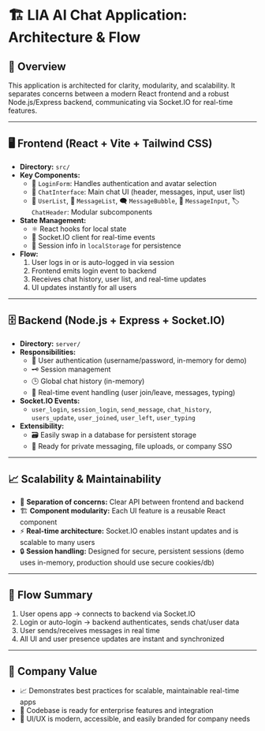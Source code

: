 # 🏗️ LIA AI Chat Application: Architecture & Flow

## 🧭 Overview
This application is architected for clarity, modularity, and scalability. It separates concerns between a modern React frontend and a robust Node.js/Express backend, communicating via Socket.IO for real-time features.

---

## 🖥️ Frontend (React + Vite + Tailwind CSS)
- **Directory:** `src/`
- **Key Components:**
  - 🔑 `LoginForm`: Handles authentication and avatar selection
  - 💬 `ChatInterface`: Main chat UI (header, messages, input, user list)
  - 👥 `UserList`, 💬 `MessageList`, 🗨️ `MessageBubble`, 📝 `MessageInput`, 🏷️ `ChatHeader`: Modular subcomponents
- **State Management:**
  - ⚛️ React hooks for local state
  - 🔌 Socket.IO client for real-time events
  - 💾 Session info in `localStorage` for persistence
- **Flow:**
  1. User logs in or is auto-logged in via session
  2. Frontend emits login event to backend
  3. Receives chat history, user list, and real-time updates
  4. UI updates instantly for all users

---

## 🗄️ Backend (Node.js + Express + Socket.IO)
- **Directory:** `server/`
- **Responsibilities:**
  - 🔐 User authentication (username/password, in-memory for demo)
  - 🗝️ Session management
  - 🕒 Global chat history (in-memory)
  - 🔄 Real-time event handling (user join/leave, messages, typing)
- **Socket.IO Events:**
  - `user_login`, `session_login`, `send_message`, `chat_history`, `users_update`, `user_joined`, `user_left`, `user_typing`
- **Extensibility:**
  - 🗃️ Easily swap in a database for persistent storage
  - 🔗 Ready for private messaging, file uploads, or company SSO

---

## 📈 Scalability & Maintainability
- 🧩 **Separation of concerns:** Clear API between frontend and backend
- 🏗️ **Component modularity:** Each UI feature is a reusable React component
- ⚡ **Real-time architecture:** Socket.IO enables instant updates and is scalable to many users
- 🔒 **Session handling:** Designed for secure, persistent sessions (demo uses in-memory, production should use secure cookies/db)

---

## 🔄 Flow Summary
1. User opens app → connects to backend via Socket.IO
2. Login or auto-login → backend authenticates, sends chat/user data
3. User sends/receives messages in real time
4. All UI and user presence updates are instant and synchronized

---

## 🏢 Company Value
- 📈 Demonstrates best practices for scalable, maintainable real-time apps
- 🏢 Codebase is ready for enterprise features and integration
- 🎨 UI/UX is modern, accessible, and easily branded for company needs
